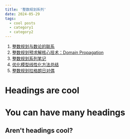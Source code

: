 ```yaml
---
title: '整数规划系列'
date: 2024-05-29
tags:
  - cool posts
  - category1
  - category2
---
```


1. [整数规划与数论的联系](https://zhuanlan.zhihu.com/p/700415530)
2. [整数规划预求解核心技术：Domain Propagation](https://zhuanlan.zhihu.com/p/602281860)
3. [整数规划系列笔记](https://zhuanlan.zhihu.com/p/406262088)
4. [优化模型线性化方法总结](https://zhuanlan.zhihu.com/p/361766549)
5. [整数规划拉格朗日对偶](https://zhuanlan.zhihu.com/p/340131448)

Headings are cool
======

You can have many headings
======

Aren't headings cool?
------
